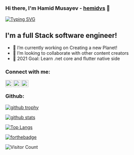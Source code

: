 ### Hi there, I'm Hamid Musayev - [hemidvs](hemidvsmusayev@gmail.com) 👋

[![Typing SVG](https://readme-typing-svg.herokuapp.com/?lines=Hi+there;My+name+is+Hamid+Musayev;I+am+softaware+engineer+from+Azerbaijan&multiline=true)](https://git.io/typing-svg)



## I'm a full Stack software engineer!

- 🔭 I’m currently working on Creating a new Planet!
- 👯 I’m looking to collaborate with other content creators
- 🥅 2021 Goal: Learn .net core and flutter native side

### Connect with me:

[<img align="left" alt="hemidvsmusayev24 | Facebook" width="22px" src="https://cdn.jsdelivr.net/npm/simple-icons@3.6.0/icons/facebook.svg" />](https://www.facebook.com/hemidvsmusayev24)
[<img align="left" alt="hemidvsmusayev@gmail.com | Gmail" width="22px" src="https://cdn.jsdelivr.net/npm/simple-icons@3.6.0/icons/gmail.svg" />](hemidvsmusayev@gmail.com)
[<img align="left" alt="hemidvs | Instagram" width="22px" src="https://cdn.jsdelivr.net/npm/simple-icons@v3/icons/instagram.svg" />](https://www.instagram.com/hemidvs/)

<br />



### Github:

[![github trophy](https://github-profile-trophy.vercel.app/?username=Hamidvs24&row=1&margin-w=8)](https://github.com/ryo-ma/github-profile-trophy)

[![github stats](https://github-readme-stats.vercel.app/api?username=Hamidvs24)](https://github.com/anuraghazra/github-readme-stats)

[![Top Langs](https://github-readme-stats.vercel.app/api/top-langs/?username=Hamidvs24&layout=compact)](https://github.com/anuraghazra/github-readme-stats)

[![forthebadge](https://forthebadge.com/images/badges/not-a-bug-a-feature.svg)](https://forthebadge.com)


![Visitor Count](https://profile-counter.glitch.me/{hemidvs}/count.svg)
